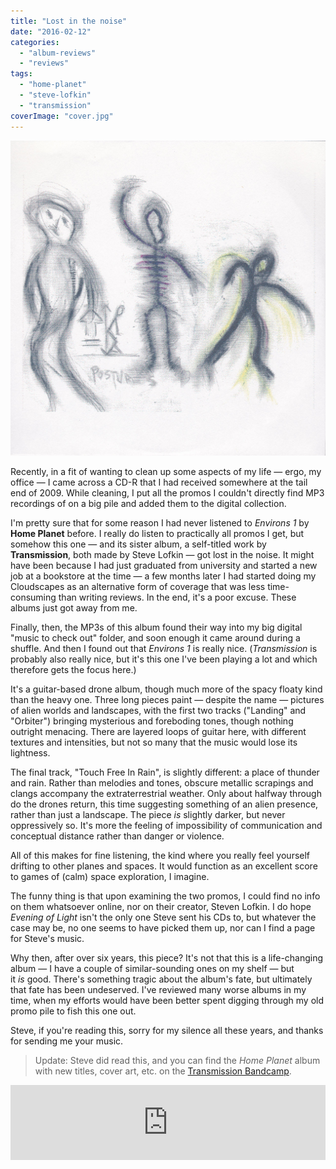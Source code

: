 ```yaml
---
title: "Lost in the noise"
date: "2016-02-12"
categories: 
  - "album-reviews"
  - "reviews"
tags: 
  - "home-planet"
  - "steve-lofkin"
  - "transmission"
coverImage: "cover.jpg"
---
```


[![cover](images/cover.jpg)](http://www.eveningoflight.nl/wordpress/wp-content/uploads/2016/02/cover.jpg)

Recently, in a fit of wanting to clean up some aspects of my life — ergo, my office — I came across a CD-R that I had received somewhere at the tail end of 2009. While cleaning, I put all the promos I couldn't directly find MP3 recordings of on a big pile and added them to the digital collection.

I'm pretty sure that for some reason I had never listened to _Environs 1_ by **Home Planet** before. I really do listen to practically all promos I get, but somehow this one — and its sister album, a self-titled work by **Transmission**, both made by Steve Lofkin — got lost in the noise. It might have been because I had just graduated from university and started a new job at a bookstore at the time — a few months later I had started doing my Cloudscapes as an alternative form of coverage that was less time-consuming than writing reviews. In the end, it's a poor excuse. These albums just got away from me.

Finally, then, the MP3s of this album found their way into my big digital "music to check out" folder, and soon enough it came around during a shuffle. And then I found out that _Environs 1_ is really nice. (_Transmission_ is probably also really nice, but it's this one I've been playing a lot and which therefore gets the focus here.)

It's a guitar-based drone album, though much more of the spacy floaty kind than the heavy one. Three long pieces paint — despite the name — pictures of alien worlds and landscapes, with the first two tracks ("Landing" and "Orbiter") bringing mysterious and foreboding tones, though nothing outright menacing. There are layered loops of guitar here, with different textures and intensities, but not so many that the music would lose its lightness.

The final track, "Touch Free In Rain", is slightly different: a place of thunder and rain. Rather than melodies and tones, obscure metallic scrapings and clangs accompany the extraterrestrial weather. Only about halfway through do the drones return, this time suggesting something of an alien presence, rather than just a landscape. The piece _is_ slightly darker, but never oppressively so. It's more the feeling of impossibility of communication and conceptual distance rather than danger or violence.

All of this makes for fine listening, the kind where you really feel yourself drifting to other planes and spaces. It would function as an excellent score to games of (calm) space exploration, I imagine.

The funny thing is that upon examining the two promos, I could find no info on them whatsoever online, nor on their creator, Steven Lofkin. I do hope _Evening of Light_ isn't the only one Steve sent his CDs to, but whatever the case may be, no one seems to have picked them up, nor can I find a page for Steve's music.

Why then, after over six years, this piece? It's not that this is a life-changing album — I have a couple of similar-sounding ones on my shelf — but it _is_ good. There's something tragic about the album's fate, but ultimately that fate has been undeserved. I've reviewed many worse albums in my time, when my efforts would have been better spent digging through my old promo pile to fish this one out.

Steve, if you're reading this, sorry for my silence all these years, and thanks for sending me your music.

> Update: Steve did read this, and you can find the _Home Planet_ album with new titles, cover art, etc. on the [Transmission Bandcamp](https://transmission5.bandcamp.com/album/home-planet).

<iframe style="border: 0; width: 100%; height: 120px;" src="https://bandcamp.com/EmbeddedPlayer/album=2167504767/size=large/bgcol=333333/linkcol=ffffff/tracklist=false/artwork=small/transparent=true/" width="300" height="150" seamless=""><a href="http://transmission5.bandcamp.com/album/home-planet">Home Planet by Transmission</a></iframe>
